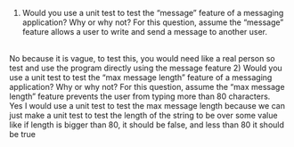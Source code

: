 1) Would you use a unit test to test the “message” feature of a messaging application? Why or why not? For this question, assume the “message” feature allows a user to write and send a message to another user.
<br/>
No because it is vague, to test this, you would need like a real person so test and use the program directly using the message feature
2) Would you use a unit test to test the “max message length” feature of a messaging application? Why or why not? For this question, assume the “max message length” feature prevents the user from typing more than 80 characters.
<br/>
Yes I would use a unit test to test the max message length because we can just make a unit test to test the length of the string to be over some value like if length is bigger than 80, it should be false, and less than 80 it should be true